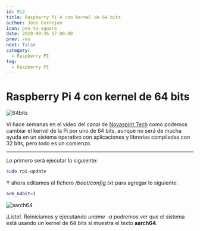 ```yaml
---
id: 912
title: Raspberry Pi 4 con kernel de 64 bits
author: Jose Cerrejon
icon: pen-to-square
date: 2019-09-26 17:00:00
prev: /es
next: false
category:
  - Raspberry PI
tag:
  - Raspberry PI
---
```


# Raspberry Pi 4 con kernel de 64 bits

![64bits](/images/2019/09/64bits.png)


Ví hace semanas en el vídeo del canal de [Novaspirit Tech](https://www.youtube.com/watch?v=4su3nr68iX8) como podemos cambiar el kernel de la Pi por uno de 64 bits, aunque no será de mucha ayuda en un sistema operativo con aplicaciones y librerías compiladas con 32 bits, pero todo es un comienzo.

- - -
Lo primero será ejecutar lo siguiente:

```bash
sudo rpi-update
```

Y ahora editamos el fichero */boot/config.txt* para agregar lo siguiente:

```bash
arm_64bit=1
```

![aarch64](/images/2019/09/aarch64.png)

¡Listo!. Reiniciamos y ejecutando *uname -a* podremos ver que el sistema está usando un kernel de 64 bits si muestra el texto **aarch64**.